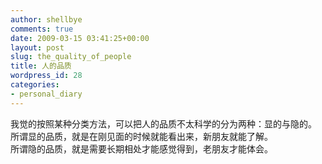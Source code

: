 ```yaml
---
author: shellbye
comments: true
date: 2009-03-15 03:41:25+00:00
layout: post
slug: the_quality_of_people
title: 人的品质
wordpress_id: 28
categories:
- personal_diary
---
```


我觉的按照某种分类方法，可以把人的品质不太科学的分为两种：显的与隐的。  
所谓显的品质，就是在刚见面的时候就能看出来，新朋友就能了解。  
所谓隐的品质，就是需要长期相处才能感觉得到，老朋友才能体会。  

